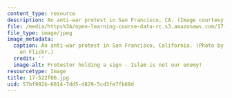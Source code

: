 ```yaml
---
content_type: resource
description: An anti-war protest in San Francisco, CA. (Image courtesy of Steve Rhodes.)
file: /media/https%3A/open-learning-course-data-rc.s3.amazonaws.com/17-522-politics-and-religion-fall-2006/57bf992b60147dd5d8295cd3fe7fb68d_17-522f06.jpg
file_type: image/jpeg
image_metadata:
  caption: An anti-war protest in San Francisco, California. (Photo by [Steve Rhodes](http://www.flickr.com/photos/ari/)
    on Flickr.)
  credit: ''
  image-alt: Protestor holding a sign - Islam is not our enemy!
resourcetype: Image
title: 17-522f06.jpg
uid: 57bf992b-6014-7dd5-d829-5cd3fe7fb68d
---
```

